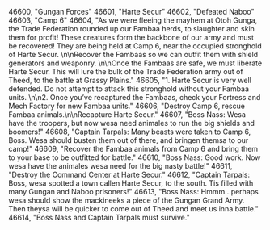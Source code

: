 ﻿46600, "Gungan Forces"
46601, "Harte Secur"
46602, "Defeated Naboo"
46603, "Camp 6"
46604, "As we were fleeing the mayhem at Otoh Gunga, the Trade Federation rounded up our Fambaa herds, to slaughter and skin them for profit! These creatures form the backbone of our army and must be recovered! They are being held at Camp 6, near the occupied stronghold of Harte Secur. \n\nRecover the Fambaas so we can outfit them with shield generators and weaponry. \n\nOnce the Fambaas are safe, we must liberate Harte Secur. This will lure the bulk of the Trade Federation army out of Theed, to the battle at Grassy Plains."
46605, "1. Harte Secur is very well defended.  Do not attempt to attack this stronghold without your Fambaa units. \n\n2. Once you’ve recaptured the Fambaas, check your Fortress and Mech Factory for new Fambaa units."
46606, "Destroy Camp 6, rescue Fambaa animals.\n\nRecapture Harte Secur."
46607, "Boss Nass:  Wesa have the troopers, but now wesa need animales to run the big shields and boomers!"
46608, "Captain Tarpals:  Many beasts were taken to Camp 6, Boss. Wesa should busten them out of there, and bringen themsa to our camp!"
46609, "Recover the Fambaa animals from Camp 6 and bring them to your base to be outfitted for battle."
46610, "Boss Nass: Good work. Now wesa have the animales wesa need for the big nasty battle!"
46611, "Destroy the Command Center at Harte Secur."
46612, "Captain Tarpals:  Boss, wesa spotted a town callen Harte Secur, to the south. Tis filled with many Gungan and Naboo prisoners!"
46613, "Boss Nass:  Hmmm...perhaps wesa should show the mackineeks a piece of the Gungan Grand Army.  Then theysa will be quicker to come out of Theed and meet us inna battle."
46614, "Boss Nass and Captain Tarpals must survive."

